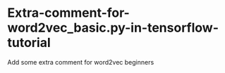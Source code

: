 # Extra-comment-for-word2vec_basic.py-in-tensorflow-tutorial
Add some extra comment for word2vec beginners

